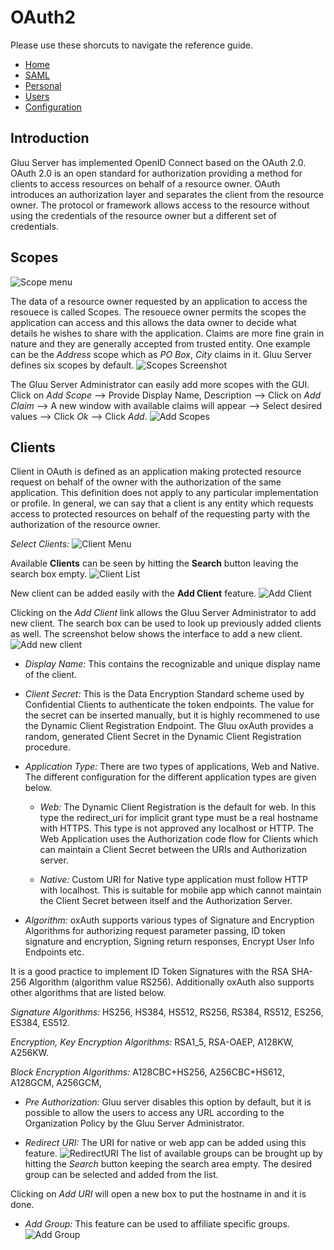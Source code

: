 # OAuth2

Please use these shorcuts to navigate the reference guide.
 * [Home](./index.md)
 * [SAML](./saml.md)
 * [Personal](./personal.md)
 * [Users](./users.md)
 * [Configuration](./configuration.md)

## Introduction

Gluu Server has implemented OpenID Connect based on the OAuth 2.0. OAuth 2.0 is an open standard for authorization providing a method for clients to access resources on behalf of a resource owner. OAuth introduces an authorization layer and separates the client from the resource owner. The protocol or framework allows access to the resource without using the credentials of the resource owner but a different set of credentials.

## Scopes
![Scope menu](img/admin_oauth2_scopemenu.png)

The data of a resource owner requested by an application to access the resouece is called Scopes. The resouece owner permits the scopes the application can access and this allows the data owner to decide what details he wishes to share with the application. Claims are more fine grain in nature and they are generally accepted from trusted entity. One example can be the *Address* scope which as *PO Box*, *City* claims in it. Gluu Server defines six scopes by default.
![Scopes Screenshot](img/admin_oauth2_scope.png)

The Gluu Server Administrator can easily add more scopes with the GUI. Click on *Add Scope* --> Provide Display Name, Description --> Click on *Add Claim* --> A new window with available claims will appear --> Select desired values --> Click *Ok* --> Click *Add*.
![Add Scopes](img/admin_auth2_scopeadd.png)

## Clients

Client in OAuth is defined as an application making protected resource request on behalf of the owner with the authorization of the same application. This definition does not apply to any particular implementation or profile. In general, we can say that a client is any entity which requests access to protected resources on behalf of the requesting party with the authorization of the resource owner.

_Select Clients:_
![Client Menu](img/admin_oauth2_clientmenu.png)

Available **Clients** can be seen by hitting the **Search** button leaving the search box empty.
![Client List](img/admin_oauth2_clientlist.png)

New client can be added easily with the **Add Client** feature.
![Add Client](admin_oauth2_addclient.png)

Clicking on the _Add Client_ link allows the Gluu Server Administrator to add new client. The search box can be used to look up previously added clients as well. The screenshot below shows the interface to add a new client.
![Add new client](admin_oauth2_newclient.png)

* _Display Name:_ This contains the recognizable and unique display name of the client.

* _Client Secret:_ This is the Data Encryption Standard scheme used by Confidential Clients to authenticate the token endpoints. The value for the secret can be inserted manually, but it is highly recommened to use the Dynamic Client Registration Endpoint. The Gluu oxAuth provides a random, generated Client Secret in the Dynamic Client Registration procedure.

* _Application Type:_ There are two types of applications, Web and Native. The different configuration for the different application types are given below.

  * _Web:_ The Dynamic Client Registration is the default for web. In this type the redirect_uri for implicit grant type must be a real hostname with HTTPS. This type is not approved any localhost or HTTP. The Web Application uses the Authorization code flow for Clients which can maintain a Client Secret between the URIs and Authorization server.

  * _Native:_ Custom URI for Native type application must follow HTTP with localhost. This is suitable for mobile app which cannot maintain the Client Secret between itself and the Authorization Server.

* _Algorithm:_ oxAuth supports various types of Signature and Encryption Algorithms for authorizing request parameter passing, ID token signature and encryption, Signing return responses, Encrypt User Info Endpoints etc.

It is a good practice to implement ID Token Signatures with the RSA SHA-256 Algorithm (algorithm value RS256). Additionally oxAuth also supports other algorithms that are listed below.

_Signature Algorithms:_ HS256, HS384, HS512, RS256, RS384, RS512, ES256, ES384, ES512.

_Encryption, Key Encryption Algorithms:_ RSA1_5, RSA-OAEP, A128KW, A256KW.

_Block Encryption Algorithms:_ A128CBC+HS256, A256CBC+HS612, A128GCM, A256GCM,

  * _Pre Authorization:_ Gluu server disables this option by default, but it is possible to allow the users to access any URL according to the Organization Policy by the Gluu Server Administrator.

 * _Redirect URI:_ The URI for native or web app can be added using this feature.
![RedirectURI](img/admin_oauth2_adduri.png)
The list of available groups can be brought up by hitting the *Search* button keeping the search area empty. The desired group can be selected and added from the list.

Clicking on *Add URI* will open a new box to put the hostname in and it is done.

  * _Add Group:_ This feature can be used to affiliate specific groups.
![Add Group](img/admin_oauth2_addgroup.png)
